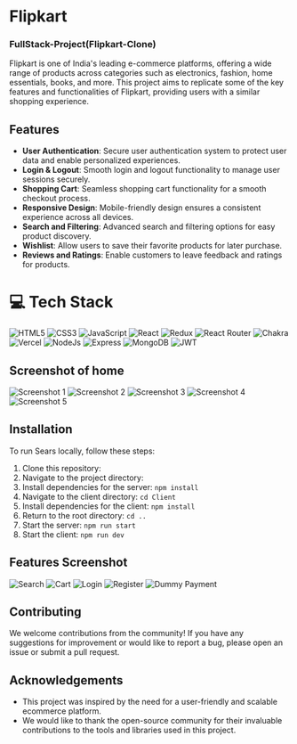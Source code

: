 # Flipkart

### FullStack-Project(Flipkart-Clone)
Flipkart is one of India's leading e-commerce platforms, offering a wide range of products across categories such as electronics, fashion, home essentials, books, and more. This project aims to replicate some of the key features and functionalities of Flipkart, providing users with a similar shopping experience.

## Features

- **User Authentication**: Secure user authentication system to protect user data and enable personalized experiences.
- **Login & Logout**: Smooth login and logout functionality to manage user sessions securely.
- **Shopping Cart**: Seamless shopping cart functionality for a smooth checkout process.
- **Responsive Design**: Mobile-friendly design ensures a consistent experience across all devices.
- **Search and Filtering**: Advanced search and filtering options for easy product discovery.
- **Wishlist**: Allow users to save their favorite products for later purchase.
- **Reviews and Ratings**: Enable customers to leave feedback and ratings for products.

# 💻 Tech Stack
![HTML5](https://img.shields.io/badge/html5-%23E34F26.svg?style=for-the-badge&logo=html5&logoColor=white) 
![CSS3](https://img.shields.io/badge/css3-%231572B6.svg?style=for-the-badge&logo=css3&logoColor=white) 
![JavaScript](https://img.shields.io/badge/javascript-%23323330.svg?style=for-the-badge&logo=javascript&logoColor=%23F7DF1E) 
![React](https://img.shields.io/badge/react-%2320232a.svg?style=for-the-badge&logo=react&logoColor=%2361DAFB) 
![Redux](https://img.shields.io/badge/Redux-593D88?style=for-the-badge&logo=redux&logoColor=white) 
![React Router](https://img.shields.io/badge/React_Router-CA4245?style=for-the-badge&logo=react-router&logoColor=white) 
![Chakra](https://img.shields.io/badge/chakra-%234ED1C5.svg?style=for-the-badge&logo=chakraui&logoColor=white) 
![Vercel](https://img.shields.io/badge/Vercel-000000?style=for-the-badge&logo=vercel&logoColor=white) 
![NodeJs](https://img.shields.io/badge/Node%20js-339933?style=for-the-badge&logo=nodedotjs&logoColor=white)
![Express](https://img.shields.io/badge/Express%20js-000000?style=for-the-badge&logo=express&logoColor=white)
![MongoDB](https://img.shields.io/badge/MongoDB-4EA94B?style=for-the-badge&logo=mongodb&logoColor=white)
![JWT](https://img.shields.io/badge/JWT-000000?style=for-the-badge&logo=JSON%20web%20tokens&logoColor=white)


## Screenshot of home

![Screenshot 1](<https://i.ibb.co/6JhxCRf/Screenshot-44.png>)
![Screenshot 2](<https://i.ibb.co/SmWydGM/Screenshot-45.png>)
![Screenshot 3](<https://i.ibb.co/X40rX3R/Screenshot-47.png>)
![Screenshot 4](<https://i.ibb.co/XW68h4B/Screenshot-48.png>)
![Screenshot 5](<https://i.ibb.co/Fbmw3t3/Screenshot-50.png>)


## Installation

To run Sears locally, follow these steps:

1. Clone this repository:
2. Navigate to the project directory:
3. Install dependencies for the server: `npm install`
4. Navigate to the client directory: `cd Client`
5. Install dependencies for the client: `npm install`
6. Return to the root directory: `cd ..`
7. Start the server: `npm run start`
8. Start the client: `npm run dev`

## Features Screenshot
![Search](<https://i.ibb.co/QQnPQss/Screenshot-51.png>)
![Cart](<https://i.ibb.co/CHTSpM8/Screenshot-52.png>)
![Login](<https://i.ibb.co/QCLBTC0/Screenshot-53.png>)
![Register](<https://i.ibb.co/M5gCJPw/Screenshot-59.png>)
![Dummy Payment](<https://i.ibb.co/7vJYQtL/screencapture-jdclone-shivandrus-projects-vercel-app-orders-2024-02-15-12-37-36.png>)

## Contributing

We welcome contributions from the community! If you have any suggestions for improvement or would like to report a bug, please open an issue or submit a pull request.

## Acknowledgements

- This project was inspired by the need for a user-friendly and scalable ecommerce platform.
- We would like to thank the open-source community for their invaluable contributions to the tools and libraries used in this project.
